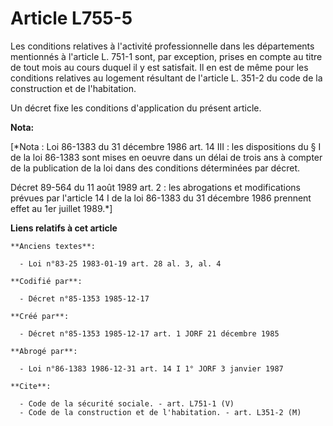# Article L755-5

Les conditions relatives à l'activité professionnelle dans les départements mentionnés à l'article L. 751-1 sont, par
exception, prises en compte au titre de tout mois au cours duquel il y est satisfait. Il en est de même pour les conditions
relatives au logement résultant de l'article L. 351-2 du code de la construction et de l'habitation. 

Un décret fixe les conditions d'application du présent article.

**Nota:**

[*Nota : Loi 86-1383 du 31 décembre 1986 art. 14 III : les dispositions du § I de la loi 86-1383 sont mises en oeuvre dans un
délai de trois ans à compter de la publication de la loi dans des conditions déterminées par décret.

Décret 89-564 du 11 août 1989 art. 2 : les abrogations et modifications prévues par l'article 14 I de la loi 86-1383 du 31
décembre 1986 prennent effet au 1er juillet 1989.*]

**Liens relatifs à cet article**

	**Anciens textes**:

	  - Loi n°83-25 1983-01-19 art. 28 al. 3, al. 4

	**Codifié par**:

	  - Décret n°85-1353 1985-12-17

	**Créé par**:

	  - Décret n°85-1353 1985-12-17 art. 1 JORF 21 décembre 1985

	**Abrogé par**:

	  - Loi n°86-1383 1986-12-31 art. 14 I 1° JORF 3 janvier 1987

	**Cite**:

	  - Code de la sécurité sociale. - art. L751-1 (V)
	  - Code de la construction et de l'habitation. - art. L351-2 (M)
